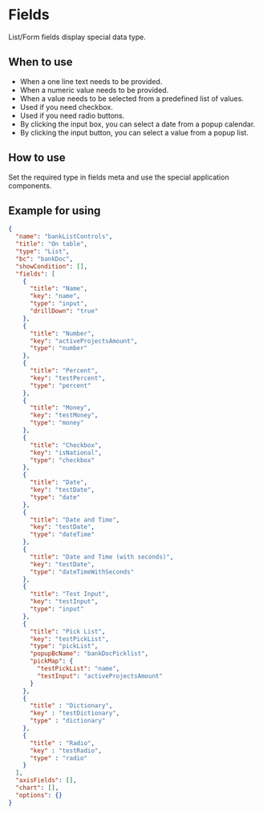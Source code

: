 # Fields

List/Form fields display special data type.

## When to use

- When a one line text needs to be provided.
- When a numeric value needs to be provided.
- When a value needs to be selected from a predefined list of values.
- Used if you need checkbox.
- Used if you need radio buttons.
- By clicking the input box, you can select a date from a popup calendar.
- By clicking the input button, you can select a value from a popup list.

## How to use

Set the required type in fields meta and use the special application components.

## Example for using

```json
{
  "name": "bankListControls",
  "title": "On table",
  "type": "List",
  "bc": "bankDoc",
  "showCondition": [],
  "fields": [
    {
      "title": "Name",
      "key": "name",
      "type": "input",
      "drillDown": "true"
    },
    {
      "title": "Number",
      "key": "activeProjectsAmount",
      "type": "number"
    },
    {
      "title": "Percent",
      "key": "testPercent",
      "type": "percent"
    },
    {
      "title": "Money",
      "key": "testMoney",
      "type": "money"
    },
    {
      "title": "Checkbox",
      "key": "isNational",
      "type": "checkbox"
    },
    {
      "title": "Date",
      "key": "testDate",
      "type": "date"
    },
    {
      "title": "Date and Time",
      "key": "testDate",
      "type": "dateTime"
    },
    {
      "title": "Date and Time (with seconds)",
      "key": "testDate",
      "type": "dateTimeWithSeconds"
    },
    {
      "title": "Test Input",
      "key": "testInput",
      "type": "input"
    },
    {
      "title": "Pick List",
      "key": "testPickList",
      "type": "pickList",
      "popupBcName": "bankDocPicklist",
      "pickMap": {
        "testPickList": "name",
        "testInput": "activeProjectsAmount"
      }
    },
    {
      "title" : "Dictionary",
      "key" : "testDictionary",
      "type" : "dictionary"
    },
    {
      "title" : "Radio",
      "key" : "testRadio",
      "type" : "radio"
    }
  ],
  "axisFields": [],
  "chart": [],
  "options": {}
}
```
